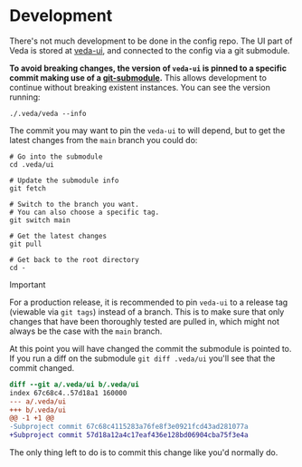 # Development
There's not much development to be done in the config repo. The UI part of Veda is stored at [veda-ui](https://github.com/NASA-IMPACT/veda-ui), and connected to the config via a git submodule.

**To avoid breaking changes, the version of `veda-ui` is pinned to a specific commit making use of a [git-submodule](https://www.atlassian.com/git/tutorials/git-submodule).** This allows development to continue without breaking existent instances.
You can see the version running:
```
./.veda/veda --info
```

The commit you may want to pin the `veda-ui` to will depend, but to get the latest changes from the `main` branch you could do:
```
# Go into the submodule
cd .veda/ui

# Update the submodule info
git fetch

# Switch to the branch you want.
# You can also choose a specific tag.
git switch main

# Get the latest changes
git pull

# Get back to the root directory
cd -
```

> [!IMPORTANT]  
> For a production release, it is recommended to pin `veda-ui` to a release tag (viewable via `git tags`) instead of a branch. This is to make sure that only changes that have been thoroughly tested are pulled in, which might not always be the case with the `main` branch.

At this point you will have changed the commit the submodule is pointed to.  
If you run a diff on the submodule `git diff .veda/ui` you'll see that the commit changed.
```diff
diff --git a/.veda/ui b/.veda/ui
index 67c68c4..57d18a1 160000
--- a/.veda/ui
+++ b/.veda/ui
@@ -1 +1 @@
-Subproject commit 67c68c4115283a76fe8f3e0921fcd43ad281077a
+Subproject commit 57d18a12a4c17eaf436e128bd06904cba75f3e4a
```

The only thing left to do is to commit this change like you'd normally do.

